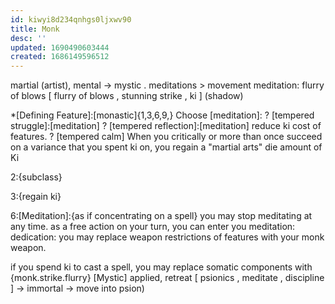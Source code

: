 ```yaml
---
id: kiwyi8d234qnhgs0ljxwv90
title: Monk
desc: ''
updated: 1690490603444
created: 1686149596512
---
```


martial (artist), mental -> mystic
  . meditations > movement meditation: flurry of blows
  [ flurry of blows
  , stunning strike
  , ki
  ] \(shadow)

*[Defining Feature]:[monastic]{1,3,6,9,}
  Choose [meditation]:
  ? [tempered struggle]:[meditation]
  ? [tempered reflection]:[meditation] reduce ki cost of features.
  ? [tempered calm] When you critically or more than once succeed on a variance that you spent ki on, you regain a "martial arts" die amount of Ki

2:{subclass}

3:{regain ki}

6:[Meditation]:{as if concentrating on a spell} you may stop meditating at any time.
  as a free action on your turn, you can enter you meditation:
  dedication:
    you may replace weapon restrictions of features with your monk weapon.

if you spend ki to cast a spell, you may replace somatic components with {monk.strike.flurry}
  [Mystic]
    applied, retreat
      [ psionics
      , meditate
      , discipline
      ] -> immortal -> move into psion)
